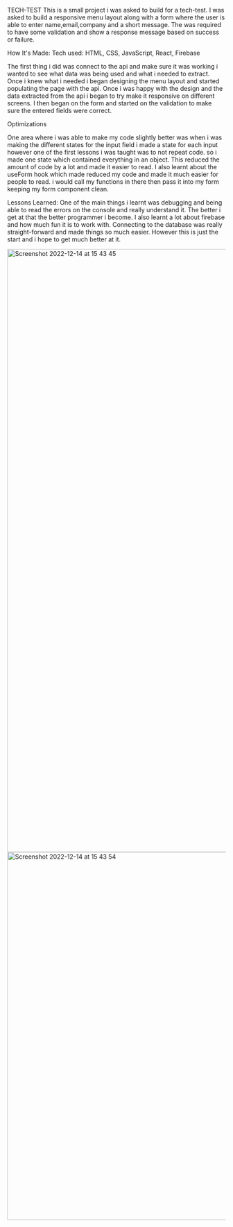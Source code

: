 TECH-TEST
This is a small project i was asked to build for a tech-test. I was asked to build a responsive menu layout along with a form where the user is able to enter name,email,company and a short message. The was required to have some validation and show a response message based on success or failure.

How It's Made:
Tech used: HTML, CSS, JavaScript, React, Firebase

The first thing i did was connect to the api and make sure it was working i wanted to see what data was being used and what i needed to extract. Once i knew what i needed i began designing the menu layout and started populating the page with the api. Once i was happy with the design and the data extracted from the api i began to try make it responsive on different screens. I then began on the form and started on the validation to make sure the entered fields were correct.

Optimizations

One area where i was able to make my code slightly better was when i was making the different states for the input field i made a state for each input however one of the first lessons i was taught was to not repeat code. so i made one state which contained everything in an object. This reduced the amount of code by a lot and made it easier to read. I also learnt about the useForm hook which made reduced my code and made it much easier for people to read. i would call my functions in there then pass it into my form keeping my form component clean.

Lessons Learned:
One of the main things i learnt was debugging and being able to read the errors on the console and really understand it. The better i get at that the better programmer i become. I also learnt a lot about firebase and how much fun it is to work with. Connecting to the database was really straight-forward and made things so much easier. However this is just the start and i hope to get much better at it.

<img width="1391" alt="Screenshot 2022-12-14 at 15 43 45" src="https://user-images.githubusercontent.com/71928795/207641970-119bbad7-b938-4585-b5bd-4807b7f42d7a.png">
<img width="849" alt="Screenshot 2022-12-14 at 15 43 54" src="https://user-images.githubusercontent.com/71928795/207641979-21e1c83d-818e-46f2-a5b4-352e9366acc9.png">

